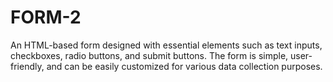 # FORM-2
An HTML-based form designed with essential elements such as text inputs, checkboxes, radio buttons, and submit buttons. The form is simple, user-friendly, and can be easily customized for various data collection purposes.
